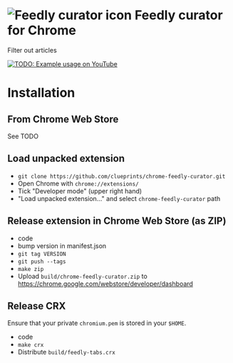 # ![Feedly curator icon](images/icon38.png) Feedly curator for Chrome

Filter out articles

[![TODO: Example usage on YouTube](youtube-splashscreen.jpg)](http://www.youtube.com/watch?v=TODO)

# Installation

## From Chrome Web Store

See TODO

## Load unpacked extension

* `git clone https://github.com/clueprints/chrome-feedly-curator.git`
* Open Chrome with `chrome://extensions/`
* Tick "Developer mode" (upper right hand)
* "Load unpacked extension..." and select `chrome-feedly-curator` path

## Release extension in Chrome Web Store (as ZIP)

* code
* bump version in manifest.json
* `git tag VERSION`
* `git push --tags`
* `make zip`
* Upload `build/chrome-feedly-curator.zip` to https://chrome.google.com/webstore/developer/dashboard

## Release CRX

Ensure that your private `chromium.pem` is stored in your `$HOME`.

* code
* `make crx`
* Distribute `build/feedly-tabs.crx`
